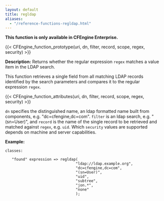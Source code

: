 ```yaml
---
layout: default
title: regldap
aliases:
  - "/reference-functions-regldap.html"
---
```


**This function is only available in CFEngine Enterprise.**

{{< CFEngine_function_prototype(uri, dn, filter, record, scope, regex, security) >}}

**Description:** Returns whether the regular expression `regex` matches a
value item in the LDAP search.

This function retrieves a single field from all matching LDAP records
identified by the search parameters and compares it to the regular
expression `regex`.

{{< CFEngine_function_attributes(uri, dn, filter, record, scope, regex, security) >}}

`dn` specifies the distinguished name, an ldap formatted name built from
components, e.g. "dc=cfengine,dc=com". `filter` is an ldap search, e.g.
"(sn=User)", and `record` is the name of the single record to be retrieved
and matched against `regex`, e.g. `uid`. Which `security` values are supported
depends on machine and server capabilities.

**Example:**

```cf3 {skip TODO}
classes:

   "found" expression => regldap(
                                "ldap://ldap.example.org",
                                "dc=cfengine,dc=com",
                                "(sn=User)",
                                "uid",
                                "subtree",
                                "jon.*",
                                "none"
                                );
```
